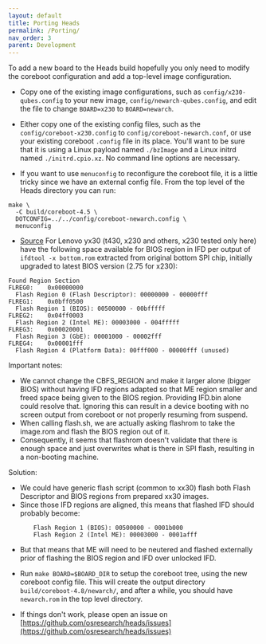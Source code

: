 ```yaml
---
layout: default
title: Porting Heads
permalink: /Porting/
nav_order: 3
parent: Development
---
```


To add a new board to the Heads build hopefully you only need to modify
the coreboot configuration and add a top-level image configuration.

* Copy one of the existing image configurations, such as `config/x230-qubes.config`
to your new image, `config/newarch-qubes.config`, and edit the file to change
`BOARD=x230` to `BOARD=newarch`.

* Either copy one of the existing config files, such as the
`config/coreboot-x230.config` to `config/coreboot-newarch.conf`,
or use your existing coreboot `.config` file in its place.  You'll want to
be sure that it is using a Linux payload named `./bzImage` and a Linux initrd
named `./initrd.cpio.xz`.  No command line options are necessary.

* If you want to use `menuconfig` to reconfigure the coreboot file,
it is a little tricky since we have an external config file.  From the
top level of the Heads directory you can run:

```shell
make \
  -C build/coreboot-4.5 \
  DOTCONFIG=../../config/coreboot-newarch.config \
  menuconfig
```

* [Source](https://github.com/osresearch/heads/issues/667#issuecomment-638971582)
 For Lenovo yx30 (t430, x230 and others, x230 tested only here) have the
 following space available for BIOS region in IFD per output of
 `ifdtool -x bottom.rom` extracted from original bottom SPI chip, initially
 upgraded to latest BIOS version (2.75 for x230):

```text
Found Region Section
FLREG0:    0x00000000
  Flash Region 0 (Flash Descriptor): 00000000 - 00000fff
FLREG1:    0x0bff0500
  Flash Region 1 (BIOS): 00500000 - 00bfffff
FLREG2:    0x04ff0003
  Flash Region 2 (Intel ME): 00003000 - 004fffff
FLREG3:    0x00020001
  Flash Region 3 (GbE): 00001000 - 00002fff
FLREG4:    0x00001fff
  Flash Region 4 (Platform Data): 00fff000 - 00000fff (unused)
```

Important notes:

* We cannot change the CBFS_REGION and make it larger alone (bigger BIOS)
  without having IFD regions adapted so that ME region smaller and freed space
  being given to the BIOS region. Providing IFD.bin alone could resolve that.
  Ignoring this can result in a device booting with no screen output from
  coreboot or not properly resuming from suspend.
* When calling flash.sh, we are actually asking flashrom to take the image.rom
  and flash the BIOS region out of it.
* Consequently, it seems that flashrom doesn't validate that there is enough
  space and just overwrites what is there in SPI flash, resulting in a
  non-booting machine.

Solution:

* We could have generic flash script (common to xx30) flash both Flash
 Descriptor and BIOS regions from prepared xx30 images.
* Since those IFD regions are aligned, this means that flashed IFD
 should probably become:

 ```text
        Flash Region 1 (BIOS): 00500000 - 0001b000
        Flash Region 2 (Intel ME): 00003000 - 0001afff
  ```

* But that means that ME will need to be neutered and flashed externally prior
  of flashing the BIOS region and IFD over unlocked IFD.

* Run `make BOARD=$BOARD_DIR` to setup the coreboot tree,
using the new coreboot config file.  This will create the output directory
`build/coreboot-4.8/newarch/`, and after a while, you should have `newarch.rom`
in the top level directory.

* If things don't work, please open an issue on [https://github.com/osresearch/heads/issues](https://github.com/osresearch/heads/issues)
